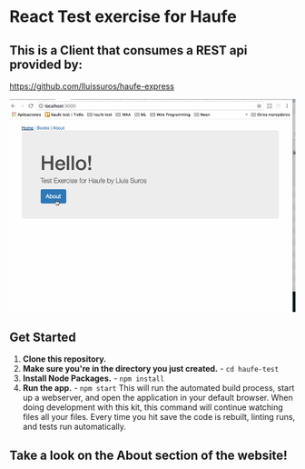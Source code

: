 # React Test exercise for Haufe

## This is a Client that consumes a REST api provided by:
https://github.com/lluissuros/haufe-express


![alt text](https://github.com/lluissuros/library-node-test/blob/master/haufe_test.gif "Haufe book app")


## Get Started
1. **Clone this repository.**
2. **Make sure you're in the directory you just created.** - `cd haufe-test`
3. **Install Node Packages.** - `npm install`
4. **Run the app.** - `npm start`
This will run the automated build process, start up a webserver, and open the application in your default browser. When doing development with this kit, this command will continue watching files all your files. Every time you hit save the code is rebuilt, linting runs, and tests run automatically. 


## Take a look on the About section of the website!

